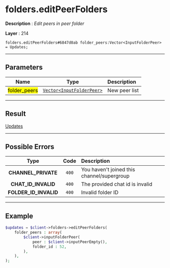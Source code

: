 # folders.editPeerFolders

**Description** : *Edit peers in peer folder*

**Layer** : 214

```tl
folders.editPeerFolders#6847d0ab folder_peers:Vector<InputFolderPeer> = Updates;
```

---

## Parameters

| Name | Type | Description |
| :---: | :---: | :--- |
| <mark>folder_peers</mark> | [`Vector<InputFolderPeer>`](type/InputFolderPeer) | New peer list |

---

## Result

[Updates](type/Updates)

---

## Possible Errors

| Type | Code | Description |
| :---: | :---: | :--- |
| **CHANNEL_PRIVATE** | `400` | You haven't joined this channel/supergroup |
| **CHAT_ID_INVALID** | `400` | The provided chat id is invalid |
| **FOLDER_ID_INVALID** | `400` | Invalid folder ID |

---

## Example

```php
$updates = $client->folders->editPeerFolders(
	folder_peers : array(
		$client->inputFolderPeer(
			peer : $client->inputPeerEmpty(),
			folder_id : 52,
		),
	),
);
```